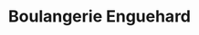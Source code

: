 ---
title: "Boulangerie Enguehard"
url: /blainville-sur-orne/boulangerie-enguehard/
shop: Bäckerei
---